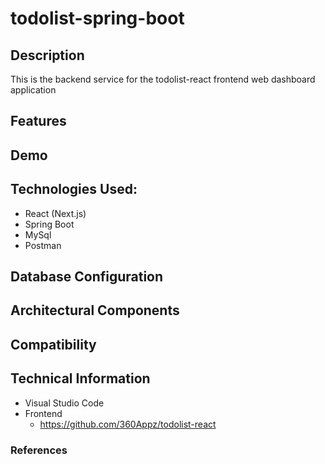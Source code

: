 # todolist-spring-boot


## Description
This is the backend service for the todolist-react frontend web dashboard application

## Features 

## Demo



## Technologies Used:
* React (Next.js)
* Spring Boot
* MySql
* Postman

## Database Configuration

## Architectural Components



## Compatibility



## Technical Information
* Visual Studio Code
* Frontend
  *   https://github.com/360Appz/todolist-react


### References
